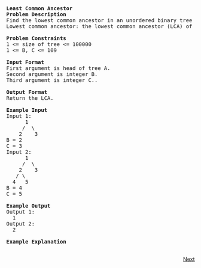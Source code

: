<pre>
<b>Least Common Ancestor</b>
<b>Problem Description</b>
Find the lowest common ancestor in an unordered binary tree A, given two values, B and C, in the tree.
Lowest common ancestor: the lowest common ancestor (LCA) of two nodes and w in a tree or directed acyclic graph (DAG) is the lowest (i.e., deepest) node that has both v and w as descendants.

<b>Problem Constraints</b>
1 <= size of tree <= 100000
1 <= B, C <= 109

<b>Input Format</b>
First argument is head of tree A.
Second argument is integer B.
Third argument is integer C..

<b>Output Format</b>
Return the LCA.

<b>Example Input</b>
Input 1:
      1
     /  \
    2    3
B = 2
C = 3
Input 2:
      1
     /  \
    2    3
   / \
  4   5
B = 4
C = 5

<b>Example Output</b>
Output 1:
  1
Output 2:
  2

<b>Example Explanation</b>
		
</pre>	
<p align="right"><a class="Pagination-link1SfnH-8-DxMA Pagination-link_right2v3HzuwWFxb4" aria-label="Next Page: Raw Mode Editor" href="https://github.com/divyangju1991/DSA-Scaler/blob/main/DSA/src/com/scaler/dsa/tree/assignment/LCA/read2ndPage.md">Next</a></p>
